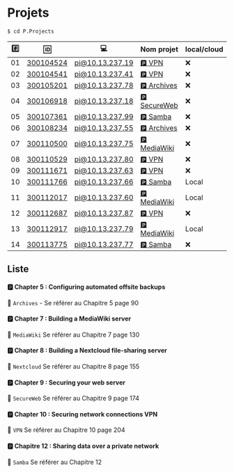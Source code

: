 # Projets



```
$ cd P.Projects
```

|:hash:| :id:      | :computer:      | Nom projet       | local/cloud      | 
|------|-----------|------------------------------|------------------|------------------|
| 01   | [300104524](300104524) | pi@10.13.237.19 |[:parking: VPN](README.md#parking-chapter-10--securing-network-connections-vpn)   |:x:               |
| 02   | [300104541](300104541) | pi@10.13.237.41 |[:parking: VPN](README.md#parking-chapter-10--securing-network-connections-vpn)               |:x:               |
| 03   | [300105201](300105201) | pi@10.13.237.78 |[:parking: Archives](README.md#parking-chapter-5--configuring-automated-offsite-backups)|:x:               |
| 04   | [300106918](300106918) | pi@10.13.237.18 |[:parking: SecureWeb](README.md#parking-chapter-9--securing-your-web-server)|:x:               |
| 05   | [300107361](300107361) | pi@10.13.237.99 |[:parking: Samba](README.md#parking-chapitre-12--sharing-data-over-a-private-network)|:x:               |
| 06   | [300108234](300108234) | pi@10.13.237.55 |[:parking: Archives](README.md#parking-chapter-5--configuring-automated-offsite-backups)|:x:               |
| 07   | [300110500](300110500) | pi@10.13.237.75 |[:parking: MediaWiki](README.md#parking-chapter-7--building-a-mediawiki-server)|:x:               |
| 08   | [300110529](300110529) | pi@10.13.237.80 |[:parking: VPN](README.md#parking-chapter-10--securing-network-connections-vpn) |:x:               |
| 09   | [300111671](300111671) | pi@10.13.237.63 |[:parking: VPN](README.md#parking-chapter-10--securing-network-connections-vpn)   |:x:               |
| 10   | [300111766](300111766) | pi@10.13.237.66 |[:parking: Samba](README.md#parking-chapitre-12--sharing-data-over-a-private-network)| Local            |
| 11   | [300112017](300112017) | pi@10.13.237.60 |[:parking: MediaWiki](README.md#parking-chapter-7--building-a-mediawiki-server)               | Local            |
| 12   | [300112687](300112687) | pi@10.13.237.87 |[:parking: VPN](README.md#parking-chapter-10--securing-network-connections-vpn)               |:x:               |
| 13   | [300112917](300112917) | pi@10.13.237.79 |[:parking: MediaWiki](README.md#parking-chapter-7--building-a-mediawiki-server)| Local            |
| 14   | [300113775](300113775) | pi@10.13.237.77 |[:parking: Samba](README.md#parking-chapter-8--building-a-nextcloud-file-sharing-server)|:x:               |


## Liste 

#### :parking: Chapter 5 : Configuring automated offsite backups

:pushpin: `Archives` - Se référer au Chapitre 5 page 90

#### :parking: Chapter 7 : Building a MediaWiki server

:pushpin: `MediaWiki` Se référer au Chapitre 7 page 130

#### :parking: Chapter 8 : Building a Nextcloud file-sharing server

:pushpin: `Nextcloud` Se référer au Chapitre 8 page 155

#### :parking: Chapter 9 : Securing your web server

:pushpin: `SecureWeb` Se référer au Chapitre 9 page 174

#### :parking: Chapter 10 : Securing network connections VPN

:pushpin: `VPN` Se référer au Chapitre 10 page 204

#### :parking: Chapitre 12 : Sharing data over a private network

:pushpin: `Samba` Se référer au Chapitre 12



